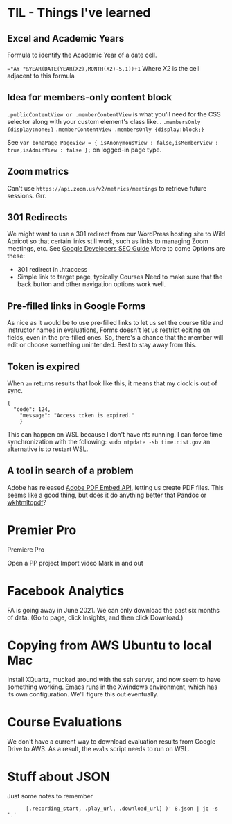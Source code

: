 # TIL - Things I've learned

##  Excel and Academic Years
Formula to identify the Academic Year of a date cell.

```="AY "&YEAR(DATE(YEAR(X2),MONTH(X2)-5,1))+1```
Where *X2* is the cell adjacent to this formula

## Idea for members-only content block
```.publicContentView or .memberContentView``` is what you'll need for the CSS selector along with your custom element's class like...
```.membersOnly {display:none;}```
```.memberContentView .membersOnly {display:block;}```

See ```var bonaPage_PageView = { isAnonymousView : false,isMemberView : true,isAdminView : false };``` on logged-in page type.

## Zoom metrics

Can't use ```https://api.zoom.us/v2/metrics/meetings``` to retrieve future sessions. Grr.

## 301 Redirects
We might want to use a 301 redirect from our WordPress hosting site to Wild Apricot so that certain links still work, such as links to managing Zoom meetings, etc. See [Google Developers SEO Guide](https://developers.google.com/search/docs/advanced/crawling/301-redirects)
More to come
Options are these:
* 301 redirect in .htaccess
* Simple link to target page, typically Courses
Need to make sure that the back button and other navigation options work well.

## Pre-filled links in Google Forms
As nice as it would be to use pre-filled links to let us set the course title and instructor names in evaluations, Forms doesn't let us restrict editing on fields, even in the pre-filled ones. So, there's a chance that the member will edit or choose something unintended.
Best to stay away from this.

## Token is expired
When ```zm``` returns results that look like this, it means that my clock is out of sync. 
```
{
  "code": 124,
    "message": "Access token is expired."
    }
```
This can happen on WSL because I don't have nts running. I can force time synchronization with the following:
```sudo ntpdate -sb time.nist.gov```
an alternative is to restart WSL.

## A tool in search of a problem
Adobe has released [Adobe PDF Embed API](https://www.adobe.io/apis/documentcloud/dcsdk/pdf-pricing.html), letting us create PDF files. This seems like a good thing, but does it do anything better that Pandoc or [wkhtmltopdf](https://wkhtmltopdf.org/)?

# Premier Pro
Premiere Pro

Open a PP project
Import video
Mark in and out

# Facebook Analytics
FA is going away in June 2021.
We can only download the past six months of data. (Go to page, click Insights, and then click Download.)

# Copying from AWS Ubuntu to local Mac
Install XQuartz, mucked around with the ssh server, and now seem to have something working.
Emacs runs in the Xwindows environment, which has its own configuration. We'll figure this out eventually.

# Course Evaluations
We don't have a current way to download evaluation results from Google Drive to AWS. As a result, the ```evals``` script needs to run on WSL.

# Stuff about JSON
Just some notes to remember
```jq '.topic, (.recording_files[] | select(.file_type == "MP4") |\
      [.recording_start, .play_url, .download_url] )' 8.json | jq -s '.'
```